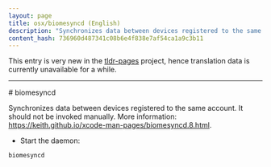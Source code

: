 ```yaml
---
layout: page
title: osx/biomesyncd (English)
description: "Synchronizes data between devices registered to the same account."
content_hash: 736960d487341c08b6e4f838e7af54ca1a9c3b11
---
```


This entry is very new in the [tldr-pages](https://github.com/tldr-pages/tldr) project, hence translation data is currently unavailable for a while.

<hr># biomesyncd

Synchronizes data between devices registered to the same account.
It should not be invoked manually.
More information: <https://keith.github.io/xcode-man-pages/biomesyncd.8.html>.

- Start the daemon:

`biomesyncd`
